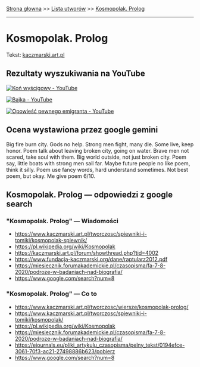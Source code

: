 [Strona głowna](../index.md) >> [Lista utworów](../list.md) >> [Kosmopolak. Prolog](221.md)

---

# Kosmopolak. Prolog

Tekst: [kaczmarski.art.pl](https://www.kaczmarski.art.pl/tworczosc/wiersze/kosmopolak-prolog/)

## Rezultaty wyszukiwania na YouTube

[![Koń wyścigowy - YouTube](http://img.youtube.com/vi/3jSDjyjgyqI/0.jpg)](https://www.youtube.com/watch?v=3jSDjyjgyqI "Koń wyścigowy - YouTube")

[![Bajka - YouTube](http://img.youtube.com/vi/kmxrnkGu5Q4/0.jpg)](https://www.youtube.com/watch?v=kmxrnkGu5Q4 "Bajka - YouTube")

[![Opowieść pewnego emigranta - YouTube](http://img.youtube.com/vi/dC7E4RJD8FY/0.jpg)](https://www.youtube.com/watch?v=dC7E4RJD8FY "Opowieść pewnego emigranta - YouTube")

## Ocena wystawiona przez google gemini

Big fire burn city. Gods no help. Strong men fight, many die. Some live, keep honor. Poem talk about leaving broken city, going on water. Brave men not scared, take soul with them. Big world outside, not just broken city. Poem say, little boats with strong men sail far. Maybe future people no like poem, think it silly. Poem use fancy words, hard understand sometimes. Not best poem, but okay. Me give poem 6/10.


## Kosmopolak. Prolog — odpowiedzi z google search

### "Kosmopolak. Prolog" — Wiadomości

 - <https://www.kaczmarski.art.pl/tworczosc/spiewniki-i-tomiki/kosmopolak-spiewnik/>
 - <https://pl.wikipedia.org/wiki/Kosmopolak>
 - <https://kaczmarski.art.pl/forum/showthread.php?tid=4002>
 - <https://www.fundacja-kaczmarski.org/dane/raptularz2012.pdf>
 - <https://miesiecznik.forumakademickie.pl/czasopisma/fa-7-8-2020/podroze-w-badaniach-nad-biografia/>
 - <https://www.google.com/search?num=8>

### "Kosmopolak. Prolog" — Co to

 - <https://www.kaczmarski.art.pl/tworczosc/wiersze/kosmopolak-prolog/>
 - <https://www.kaczmarski.art.pl/tworczosc/spiewniki-i-tomiki/kosmopolak/>
 - <https://pl.wikipedia.org/wiki/Kosmopolak>
 - <https://miesiecznik.forumakademickie.pl/czasopisma/fa-7-8-2020/podroze-w-badaniach-nad-biografia/>
 - <https://ejournals.eu/pliki_artykulu_czasopisma/pelny_tekst/0194efce-3061-70f3-ac21-27498886b623/pobierz>
 - <https://www.google.com/search?num=8>

